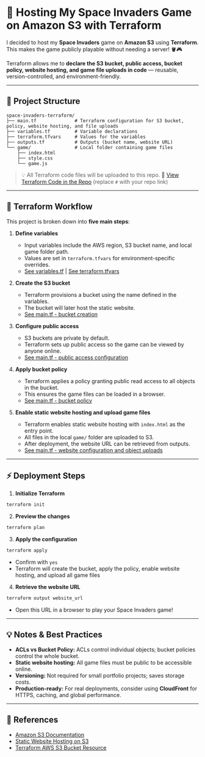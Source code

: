 # 🌌 Hosting My Space Invaders Game on Amazon S3 with Terraform

I decided to host my **Space Invaders** game on **Amazon S3** using **Terraform**. This makes the game publicly playable without needing a server! 🪣🎮

Terraform allows me to **declare the S3 bucket, public access, bucket policy, website hosting, and game file uploads in code** — reusable, version-controlled, and environment-friendly.

---

## 📂 Project Structure

```text
space-invaders-terraform/
├── main.tf              # Terraform configuration for S3 bucket, policy, website hosting, and file uploads
├── variables.tf         # Variable declarations
├── terraform.tfvars     # Values for the variables
├── outputs.tf           # Outputs (bucket name, website URL)
└── game/                # Local folder containing game files
    ├── index.html
    ├── style.css
    └── game.js
```

> 💡 All Terraform code files will be uploaded to this repo.
> 🔗 [View Terraform Code in the Repo](#) (replace `#` with your repo link)

---

## 🧩 Terraform Workflow

This project is broken down into **five main steps**:

1. **Define variables**

   * Input variables include the AWS region, S3 bucket name, and local game folder path.
   * Values are set in `terraform.tfvars` for environment-specific overrides.
   * [See variables.tf](#) | [See terraform.tfvars](#)

2. **Create the S3 bucket**

   * Terraform provisions a bucket using the name defined in the variables.
   * The bucket will later host the static website.
   * [See main.tf - bucket creation](#)

3. **Configure public access**

   * S3 buckets are private by default.
   * Terraform sets up public access so the game can be viewed by anyone online.
   * [See main.tf - public access configuration](#)

4. **Apply bucket policy**

   * Terraform applies a policy granting public read access to all objects in the bucket.
   * This ensures the game files can be loaded in a browser.
   * [See main.tf - bucket policy](#)

5. **Enable static website hosting and upload game files**

   * Terraform enables static website hosting with `index.html` as the entry point.
   * All files in the local `game/` folder are uploaded to S3.
   * After deployment, the website URL can be retrieved from outputs.
   * [See main.tf - website configuration and object uploads](#)

---

## ⚡ Deployment Steps

1. **Initialize Terraform**

```bash
terraform init
```

2. **Preview the changes**

```bash
terraform plan
```

3. **Apply the configuration**

```bash
terraform apply
```

* Confirm with `yes`
* Terraform will create the bucket, apply the policy, enable website hosting, and upload all game files

4. **Retrieve the website URL**

```bash
terraform output website_url
```

* Open this URL in a browser to play your Space Invaders game!

---

## 💡 Notes & Best Practices

* **ACLs vs Bucket Policy:** ACLs control individual objects; bucket policies control the whole bucket.
* **Static website hosting:** All game files must be public to be accessible online.
* **Versioning:** Not required for small portfolio projects; saves storage costs.
* **Production-ready:** For real deployments, consider using **CloudFront** for HTTPS, caching, and global performance.

---

## 📌 References

* [Amazon S3 Documentation](https://docs.aws.amazon.com/s3/index.html)
* [Static Website Hosting on S3](https://docs.aws.amazon.com/AmazonS3/latest/userguide/WebsiteHosting.html)
* [Terraform AWS S3 Bucket Resource](https://registry.terraform.io/providers/hashicorp/aws/latest/docs/resources/s3_bucket)

